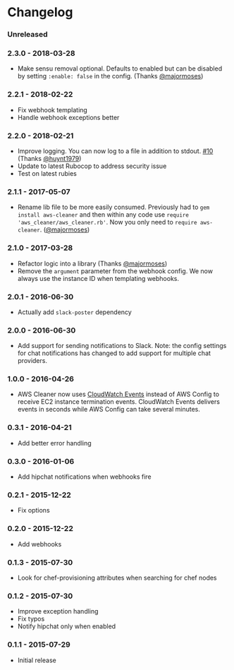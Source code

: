 # Changelog

### Unreleased

### 2.3.0 - 2018-03-28
- Make sensu removal optional. Defaults to enabled but can be disabled by setting `:enable: false` in the config. (Thanks [@majormoses](https://github.com/majormoses))

### 2.2.1 - 2018-02-22
- Fix webhook templating
- Handle webhook exceptions better

### 2.2.0 - 2018-02-21
- Improve logging. You can now log to a file in addition to stdout. [#10](https://github.com/eheydrick/aws-cleaner/issues/10) (Thanks [@huynt1979](https://github.com/huynt1979))
- Update to latest Rubocop to address security issue
- Test on latest rubies

### 2.1.1 - 2017-05-07
- Rename lib file to be more easily consumed. Previously had to `gem install aws-cleaner` and then within any code use `require 'aws_cleaner/aws_cleaner.rb'`. Now you only need to `require aws-cleaner`. ([@majormoses](https://github.com/majormoses))

### 2.1.0 - 2017-03-28
- Refactor logic into a library (Thanks [@majormoses](https://github.com/majormoses))
- Remove the `argument` parameter from the webhook config. We now always use the instance ID when templating webhooks.

### 2.0.1 - 2016-06-30
- Actually add `slack-poster` dependency

### 2.0.0 - 2016-06-30
- Add support for sending notifications to Slack. Note: the config settings for chat notifications has changed to add support for multiple chat providers.

### 1.0.0 - 2016-04-26
- AWS Cleaner now uses [CloudWatch Events](http://docs.aws.amazon.com/AmazonCloudWatch/latest/DeveloperGuide/WhatIsCloudWatchEvents.html) instead of
AWS Config to receive EC2 instance termination events. CloudWatch Events delivers events in seconds while AWS Config can take several minutes.

### 0.3.1 - 2016-04-21
- Add better error handling

### 0.3.0 - 2016-01-06
- Add hipchat notifications when webhooks fire

### 0.2.1 - 2015-12-22
- Fix options

### 0.2.0 - 2015-12-22
- Add webhooks

### 0.1.3 - 2015-07-30
- Look for chef-provisioning attributes when searching for chef nodes

### 0.1.2 - 2015-07-30
- Improve exception handling
- Fix typos
- Notify hipchat only when enabled

### 0.1.1 - 2015-07-29
- Initial release
